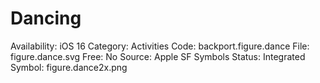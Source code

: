 # Dancing

Availability: iOS 16
Category: Activities
Code: backport.figure.dance
File: figure.dance.svg
Free: No
Source: Apple SF Symbols
Status: Integrated
Symbol: figure.dance2x.png